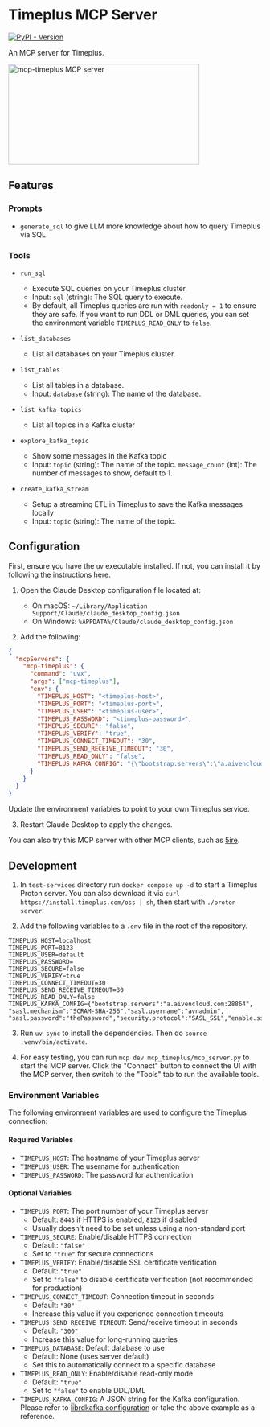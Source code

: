 # Timeplus MCP Server
[![PyPI - Version](https://img.shields.io/pypi/v/mcp-timeplus)](https://pypi.org/project/mcp-timeplus)

An MCP server for Timeplus.

<a href="https://glama.ai/mcp/servers/9aleefsq9s"><img width="380" height="200" src="https://glama.ai/mcp/servers/9aleefsq9s/badge" alt="mcp-timeplus MCP server" /></a>

## Features

### Prompts

* `generate_sql` to give LLM more knowledge about how to query Timeplus via SQL

### Tools

* `run_sql`
  - Execute SQL queries on your Timeplus cluster.
  - Input: `sql` (string): The SQL query to execute.
  - By default, all Timeplus queries are run with `readonly = 1` to ensure they are safe. If you want to run DDL or DML queries, you can set the environment variable `TIMEPLUS_READ_ONLY` to `false`.

* `list_databases`
  - List all databases on your Timeplus cluster.

* `list_tables`
  - List all tables in a database.
  - Input: `database` (string): The name of the database.

* `list_kafka_topics`
  - List all topics in a Kafka cluster

* `explore_kafka_topic`
  - Show some messages in the Kafka topic
  - Input: `topic` (string): The name of the topic. `message_count` (int): The number of messages to show, default to 1.

* `create_kafka_stream`
  - Setup a streaming ETL in Timeplus to save the Kafka messages locally
  - Input: `topic` (string): The name of the topic.

## Configuration

First, ensure you have the `uv` executable installed. If not, you can install it by following the instructions [here](https://docs.astral.sh/uv/).

1. Open the Claude Desktop configuration file located at:
   - On macOS: `~/Library/Application Support/Claude/claude_desktop_config.json`
   - On Windows: `%APPDATA%/Claude/claude_desktop_config.json`

2. Add the following:

```json
{
  "mcpServers": {
    "mcp-timeplus": {
      "command": "uvx",
      "args": ["mcp-timeplus"],
      "env": {
        "TIMEPLUS_HOST": "<timeplus-host>",
        "TIMEPLUS_PORT": "<timeplus-port>",
        "TIMEPLUS_USER": "<timeplus-user>",
        "TIMEPLUS_PASSWORD": "<timeplus-password>",
        "TIMEPLUS_SECURE": "false",
        "TIMEPLUS_VERIFY": "true",
        "TIMEPLUS_CONNECT_TIMEOUT": "30",
        "TIMEPLUS_SEND_RECEIVE_TIMEOUT": "30",
        "TIMEPLUS_READ_ONLY": "false",
        "TIMEPLUS_KAFKA_CONFIG": "{\"bootstrap.servers\":\"a.aivencloud.com:28864\", \"sasl.mechanism\":\"SCRAM-SHA-256\",\"sasl.username\":\"avnadmin\", \"sasl.password\":\"thePassword\",\"security.protocol\":\"SASL_SSL\",\"enable.ssl.certificate.verification\":\"false\"}"
      }
    }
  }
}
```

Update the environment variables to point to your own Timeplus service.

3. Restart Claude Desktop to apply the changes.

You can also try this MCP server with other MCP clients, such as [5ire](https://github.com/nanbingxyz/5ire).

## Development

1. In `test-services` directory run `docker compose up -d` to start a Timeplus Proton server. You can also download it via `curl https://install.timeplus.com/oss | sh`, then start with `./proton server`.

2. Add the following variables to a `.env` file in the root of the repository.

```
TIMEPLUS_HOST=localhost
TIMEPLUS_PORT=8123
TIMEPLUS_USER=default
TIMEPLUS_PASSWORD=
TIMEPLUS_SECURE=false
TIMEPLUS_VERIFY=true
TIMEPLUS_CONNECT_TIMEOUT=30
TIMEPLUS_SEND_RECEIVE_TIMEOUT=30
TIMEPLUS_READ_ONLY=false
TIMEPLUS_KAFKA_CONFIG={"bootstrap.servers":"a.aivencloud.com:28864", "sasl.mechanism":"SCRAM-SHA-256","sasl.username":"avnadmin", "sasl.password":"thePassword","security.protocol":"SASL_SSL","enable.ssl.certificate.verification":"false"}
```

3. Run `uv sync` to install the dependencies. Then do `source .venv/bin/activate`.

4. For easy testing, you can run `mcp dev mcp_timeplus/mcp_server.py` to start the MCP server. Click the "Connect" button to connect the UI with the MCP server, then switch to the "Tools" tab to run the available tools.

### Environment Variables

The following environment variables are used to configure the Timeplus connection:

#### Required Variables
* `TIMEPLUS_HOST`: The hostname of your Timeplus server
* `TIMEPLUS_USER`: The username for authentication
* `TIMEPLUS_PASSWORD`: The password for authentication

#### Optional Variables
* `TIMEPLUS_PORT`: The port number of your Timeplus server
  - Default: `8443` if HTTPS is enabled, `8123` if disabled
  - Usually doesn't need to be set unless using a non-standard port
* `TIMEPLUS_SECURE`: Enable/disable HTTPS connection
  - Default: `"false"`
  - Set to `"true"` for secure connections
* `TIMEPLUS_VERIFY`: Enable/disable SSL certificate verification
  - Default: `"true"`
  - Set to `"false"` to disable certificate verification (not recommended for production)
* `TIMEPLUS_CONNECT_TIMEOUT`: Connection timeout in seconds
  - Default: `"30"`
  - Increase this value if you experience connection timeouts
* `TIMEPLUS_SEND_RECEIVE_TIMEOUT`: Send/receive timeout in seconds
  - Default: `"300"`
  - Increase this value for long-running queries
* `TIMEPLUS_DATABASE`: Default database to use
  - Default: None (uses server default)
  - Set this to automatically connect to a specific database
* `TIMEPLUS_READ_ONLY`: Enable/disable read-only mode
  - Default: `"true"`
  - Set to `"false"` to enable DDL/DML
* `TIMEPLUS_KAFKA_CONFIG`: A JSON string for the Kafka configuration. Please refer to [librdkafka configuration](https://github.com/confluentinc/librdkafka/blob/master/CONFIGURATION.md) or take the above example as a reference.
